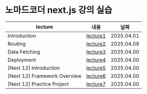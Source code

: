 # 노마드코더 next.js 강의 실습

|lecture|내용|날짜|
|------|---|---|
|Introduction|[lecture1](https://github.com/YSP97/learn-nextjs/tree/main/app/introduction)|2025.04.01|
|Routing|[lecture2](https://github.com/YSP97/learn-nextjs/tree/main/app/introduction)|2025.04.08|
|Data Fetching|[lecture3](https://github.com/YSP97/learn-nextjs/tree/main/app/introduction)|2025.04.00|
|Deployment|[lecture4](https://github.com/YSP97/learn-nextjs/tree/main/app/introduction)|2025.04.00|
|[Next 12] Introduction|[lecture5](https://github.com/YSP97/learn-nextjs/tree/main/app/introduction)|2025.04.00|
|[Next 12] Framework Overview|[lecture6](https://github.com/YSP97/learn-nextjs/tree/main/app/introduction)|2025.04.00|
|[Next 12] Practice Project|[lecture7](https://github.com/YSP97/learn-nextjs/tree/main/app/introduction)|2025.04.00|
